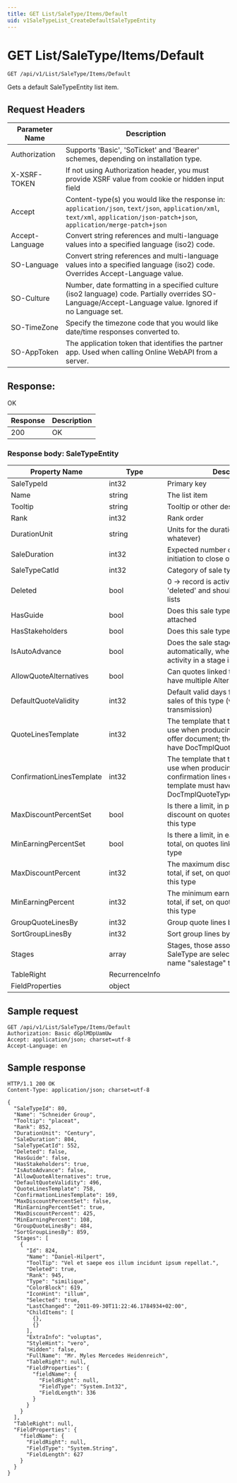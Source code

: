 ```yaml
---
title: GET List/SaleType/Items/Default
uid: v1SaleTypeList_CreateDefaultSaleTypeEntity
---
```


# GET List/SaleType/Items/Default

```http
GET /api/v1/List/SaleType/Items/Default
```

Gets a default SaleTypeEntity list item.








## Request Headers

| Parameter Name | Description |
|----------------|-------------|
| Authorization  | Supports 'Basic', 'SoTicket' and 'Bearer' schemes, depending on installation type. |
| X-XSRF-TOKEN   | If not using Authorization header, you must provide XSRF value from cookie or hidden input field |
| Accept         | Content-type(s) you would like the response in: `application/json`, `text/json`, `application/xml`, `text/xml`, `application/json-patch+json`, `application/merge-patch+json` |
| Accept-Language | Convert string references and multi-language values into a specified language (iso2) code. |
| SO-Language | Convert string references and multi-language values into a specified language (iso2) code. Overrides Accept-Language value. |
| SO-Culture | Number, date formatting in a specified culture (iso2 language) code. Partially overrides SO-Language/Accept-Language value. Ignored if no Language set. |
| SO-TimeZone | Specify the timezone code that you would like date/time responses converted to. |
| SO-AppToken | The application token that identifies the partner app. Used when calling Online WebAPI from a server. |


## Response:

OK

| Response | Description |
|----------------|-------------|
| 200 | OK |

### Response body: SaleTypeEntity

| Property Name | Type |  Description |
|----------------|------|--------------|
| SaleTypeId | int32 | Primary key |
| Name | string | The list item |
| Tooltip | string | Tooltip or other description |
| Rank | int32 | Rank order |
| DurationUnit | string | Units for the duration (day, week, whatever) |
| SaleDuration | int32 | Expected number of dales from initiation to close of sale |
| SaleTypeCatId | int32 | Category of sale type, copied to sale |
| Deleted | bool | 0 -&gt; record is active 1 -&gt; record is 'deleted' and should not be shown in lists |
| HasGuide | bool | Does this sale type have a guide attached |
| HasStakeholders | bool | Does this sale type have stakeholders |
| IsAutoAdvance | bool | Does the sale stage advance automatically, when the last guided activity in a stage is completed? |
| AllowQuoteAlternatives | bool | Can quotes linked to sales of this type, have multiple Alternatives |
| DefaultQuoteValidity | int32 | Default valid days for quotes linked to sales of this type (valid from quote transmission) |
| QuoteLinesTemplate | int32 | The template that this sale type should use when producing the product lines offer document; the template must have DocTmplQuoteType=QuoteLines |
| ConfirmationLinesTemplate | int32 | The template that this sale type should use when producing the order confirmation lines document; the template must have DocTmplQuoteType=ConfirmationLines |
| MaxDiscountPercentSet | bool | Is there a limit, in percent, to the total discount on quotes linked to sales of this type |
| MinEarningPercentSet | bool | Is there a limit, in earning as percent of total, on quotes linked to sales of this type |
| MaxDiscountPercent | int32 | The maximum discount in percent of total, if set, on quotes linked to sales of this type |
| MinEarningPercent | int32 | The minimum earning in percent of total, if set, on quotes linked to sales of this type |
| GroupQuoteLinesBy | int32 | Group quote lines by this field |
| SortGroupLinesBy | int32 | Sort group lines by this field |
| Stages | array | Stages, those associated with this SaleType are selected.  <para>Use MDO List name "salestage" to get list items.</para> |
| TableRight | RecurrenceInfo |  |
| FieldProperties | object |  |

## Sample request

```http!
GET /api/v1/List/SaleType/Items/Default
Authorization: Basic dGplMDpUamUw
Accept: application/json; charset=utf-8
Accept-Language: en
```

## Sample response

```http_
HTTP/1.1 200 OK
Content-Type: application/json; charset=utf-8

{
  "SaleTypeId": 80,
  "Name": "Schneider Group",
  "Tooltip": "placeat",
  "Rank": 852,
  "DurationUnit": "Century",
  "SaleDuration": 804,
  "SaleTypeCatId": 552,
  "Deleted": false,
  "HasGuide": false,
  "HasStakeholders": true,
  "IsAutoAdvance": false,
  "AllowQuoteAlternatives": true,
  "DefaultQuoteValidity": 496,
  "QuoteLinesTemplate": 758,
  "ConfirmationLinesTemplate": 169,
  "MaxDiscountPercentSet": false,
  "MinEarningPercentSet": true,
  "MaxDiscountPercent": 425,
  "MinEarningPercent": 108,
  "GroupQuoteLinesBy": 484,
  "SortGroupLinesBy": 859,
  "Stages": [
    {
      "Id": 824,
      "Name": "Daniel-Hilpert",
      "ToolTip": "Vel et saepe eos illum incidunt ipsum repellat.",
      "Deleted": true,
      "Rank": 945,
      "Type": "similique",
      "ColorBlock": 619,
      "IconHint": "illum",
      "Selected": true,
      "LastChanged": "2011-09-30T11:22:46.1784934+02:00",
      "ChildItems": [
        {},
        {}
      ],
      "ExtraInfo": "voluptas",
      "StyleHint": "vero",
      "Hidden": false,
      "FullName": "Mr. Myles Mercedes Heidenreich",
      "TableRight": null,
      "FieldProperties": {
        "fieldName": {
          "FieldRight": null,
          "FieldType": "System.Int32",
          "FieldLength": 336
        }
      }
    }
  ],
  "TableRight": null,
  "FieldProperties": {
    "fieldName": {
      "FieldRight": null,
      "FieldType": "System.String",
      "FieldLength": 627
    }
  }
}
```